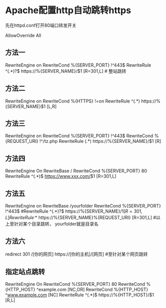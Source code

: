 # Apache配置http自动跳转https

先在httpd.conf打开80端口转发开关

AllowOverride All

## 方法一
<IfModule mod_rewrite.c>
    RewriteEngine on
    RewriteCond %{SERVER_PORT} !^443$
    RewriteRule ^(.*)?$ https://%{SERVER_NAME}/$1 [R=301,L]  # 整站跳转
</IfModule>


## 方法二
RewriteEngine on
RewriteCond   %{HTTPS} !=on
RewriteRule   ^(.*)  https://%{SERVER_NAME}$1 [L,R]


## 方法三
RewriteEngine on 
RewriteCond %{SERVER_PORT} !^443$ 
RewriteCond %{REQUEST_URI} !^/tz.php 
RewriteRule (.*) https://%{SERVER_NAME}/$1 [R]


## 方法四
RewriteEngine On 
RewriteBase / 
RewriteCond %{SERVER_PORT} 80 
RewriteRule ^(.*)$ <a href="https://www.xxx.com/" target="_blank">https://www.xxx.com/</a>$1 [R=301,L]


## 方法五
RewriteEngine on 
RewriteBase /yourfolder 
RewriteCond %{SERVER_PORT} !^443$ 
#RewriteRule ^(.*)?$ https://%{SERVER_NAME}/$1 [R=301,L] 
RewriteRule ^.*$ https://%{SERVER_NAME}%{REQUEST_URI} [R=301,L]
#以上至针对某个目录跳转， yourfolder就是目录名


## 方法六
redirect 301 /[你的网页] https://[你的主机]/[网页]
#至针对某个网页跳转


## 指定站点跳转
RewriteEngine On
RewriteCond %{SERVER_PORT} 80
RewriteCond %{HTTP_HOST} ^example.com [NC,OR]
RewriteCond %{HTTP_HOST} ^www.example.com [NC]
RewriteRule ^(.*)$ https://%{HTTP_HOST}/$1 [R,L]

